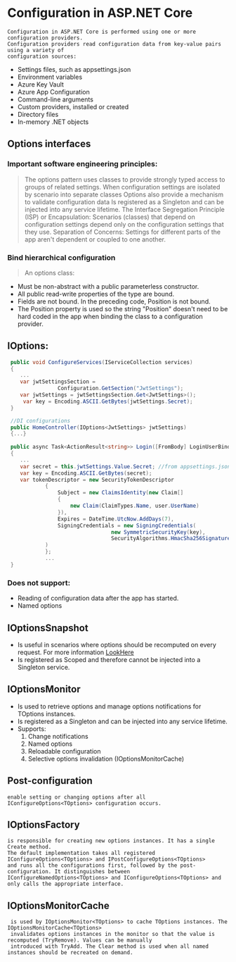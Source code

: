 # Configuration in ASP.NET Core
```
Configuration in ASP.NET Core is performed using one or more configuration providers. 
Configuration providers read configuration data from key-value pairs using a variety of 
configuration sources:
```
* Settings files, such as appsettings.json
* Environment variables
* Azure Key Vault
* Azure App Configuration
* Command-line arguments
* Custom providers, installed or created
* Directory files
* In-memory .NET objects

## Options interfaces

### Important software engineering principles:
> The options pattern uses classes to provide strongly typed access to groups of related settings. 
> When configuration settings are isolated by scenario into separate classes
> Options also provide a mechanism to validate configuration data
> Is registered as a Singleton and can be injected into any service lifetime.
> The Interface Segregation Principle (ISP) or Encapsulation: Scenarios (classes) that depend on 
> 	configuration settings depend only on the configuration settings that they use.
> Separation of Concerns: Settings for different parts of the app aren't dependent or coupled to one another.

### Bind hierarchical configuration
> An options class:
* Must be non-abstract with a public parameterless constructor.
* All public read-write properties of the type are bound.
* Fields are not bound. In the preceding code, Position is not bound. 
* The Position property is used so the string "Position" doesn't need to be hard coded in the app when binding the class to a configuration provider.

## IOptions<TOptions>:
```c#
 public void ConfigureServices(IServiceCollection services)
 {
	...
	var jwtSettingsSection =
                Configuration.GetSection("JwtSettings");
	var jwtSettings = jwtSettingsSection.Get<JwtSettings>();
	 var key = Encoding.ASCII.GetBytes(jwtSettings.Secret);
 }

 //DI configurations	
 public HomeController(IOptions<JwtSettings> jwtSettings)
 {...}
 
 public async Task<ActionResult<string>> Login([FromBody] LoginUserBindingModel loginUser)
 {
	...
	var secret = this.jwtSettings.Value.Secret; //from appsettings.json
	var key = Encoding.ASCII.GetBytes(secret);
	var tokenDescriptor = new SecurityTokenDescriptor
            {
                Subject = new ClaimsIdentity(new Claim[]
                {
                    new Claim(ClaimTypes.Name, user.UserName)
                }),
                Expires = DateTime.UtcNow.AddDays(7),
                SigningCredentials = new SigningCredentials(
                                 new SymmetricSecurityKey(key),
                                 SecurityAlgorithms.HmacSha256Signature
            )
            };
			...
 }
```
### Does not support:
* Reading of configuration data after the app has started.
* Named options

## IOptionsSnapshot<TOptions>
* Is useful in scenarios where options should be recomputed on every request. 
	For more information [LookHere](https://docs.microsoft.com/en-us/aspnet/core/fundamentals/configuration/options?view=aspnetcore-5.0#ios)
* Is registered as Scoped and therefore cannot be injected into a Singleton service.

## IOptionsMonitor<TOptions>
* Is used to retrieve options and manage options notifications for TOptions instances.
* Is registered as a Singleton and can be injected into any service lifetime.
* Supports:
	1. Change notifications
	2. Named options
	3. Reloadable configuration
	4. Selective options invalidation (IOptionsMonitorCache<TOptions>)
## Post-configuration 
```
enable setting or changing options after all IConfigureOptions<TOptions> configuration occurs.
```
## IOptionsFactory<TOptions>
```
is responsible for creating new options instances. It has a single Create method. 
The default implementation takes all registered IConfigureOptions<TOptions> and IPostConfigureOptions<TOptions> 
and runs all the configurations first, followed by the post-configuration. It distinguishes between 
IConfigureNamedOptions<TOptions> and IConfigureOptions<TOptions> and only calls the appropriate interface.
```
## IOptionsMonitorCache<TOptions>
```
 is used by IOptionsMonitor<TOptions> to cache TOptions instances. The IOptionsMonitorCache<TOptions> 
 invalidates options instances in the monitor so that the value is recomputed (TryRemove). Values can be manually
 introduced with TryAdd. The Clear method is used when all named instances should be recreated on demand.
 ```